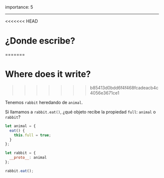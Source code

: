 importance: 5

---

<<<<<<< HEAD
# ¿Donde escribe?
=======
# Where does it write?
>>>>>>> b85413d0bdd6f4f468fcadeacb4c4056e3671ce1

Tenemos `rabbit` heredando de `animal`.

Si llamamos a `rabbit.eat()`, ¿qué objeto recibe la propiedad `full`: `animal` o `rabbit`?

```js
let animal = {
  eat() {
    this.full = true;
  }
};

let rabbit = {
  __proto__: animal
};

rabbit.eat();
```
